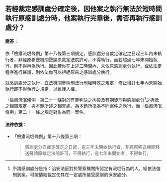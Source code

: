 ## 若經裁定感訓處分確定後，因他案之執行無法於短時間執行原感訓處分時，他案執行完畢後，需否再執行感訓處分？

#### 簡答：

依「檢肅流氓條例」第十八條第三項規定，感訓處分自裁定確定之日起三年內未執行者，非經原移送機關聲請原裁定法院許可，不得執行。而若超過七年未開始執行，則不得再為執行。因此若你在上述二時間內，未依原感訓處分執行，或依法定程序進行聲請，則依法你可以拒絕原來之感訓處分執行。

就感訓處分之執行，立法機關參照刑法行刑權時效之規定，修正增訂七年內未開始執行即不得執行之規定，以維護人權。

「檢肅流氓條例」第二十一條對於有罪判決之拘役及有期徒刑與感訓處分<sup>1</sup>之折抵之相關規定，與本題所述之相異處，為本題所指為不同案件之執行，而「檢肅流氓條例」第二十一條之規定對象為同一案件。

#### 法律依據：

* 「檢肅流氓條例」第十八條第三項：

   > 感訓處分自裁定確定之日起，逾三年未開始執行者，非經原移送機關移送聲請原裁定法院許可，不得執行，逾七年未開始者，不得執行。

---

1. 所謂感訓處分是指：治安法庭對於警察機關所認定有流氓行為的人，經依法強制到案，可按情結裁定使其在一定處所接受感訓的保安處分。
